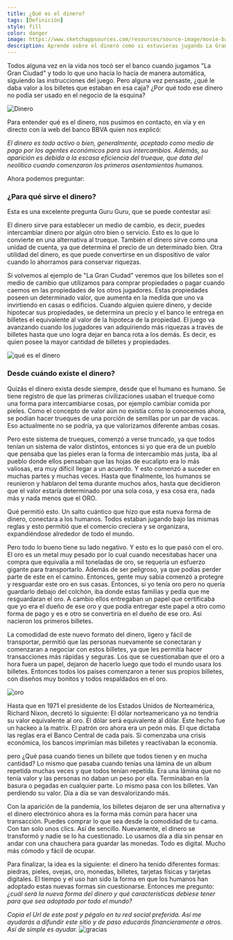 ```yaml
---
title: ¿Qué es el dinero?
tags: [Definición]
style: fill
color: danger
image: https://www.sketchappsources.com/resources/source-image/movie-badges-jurajjurik.png
description: Aprende sobre el dinero como si estuvieras jugando La Gran Ciudad.
---
```


Todos alguna vez en la vida nos tocó ser el banco cuando jugamos "La Gran Ciudad" y todo lo que uno hacía lo hacía de manera automática, siguiendo las instrucciones del juego. Pero alguna vez pensaste, ¿qué le daba valor a los billetes que estaban en esa caja? ¿Por qué todo ese dinero no podía ser usado en el negocio de la esquina?

![Dinero](https://www.huevadas.net/hacer/memes-y-graficos/uploads/memes/Oct2015/hrhu.jpg)


Para entender qué es el dinero, nos pusimos en contacto, en vía y en directo con la web del banco BBVA quien nos explicó:

*El dinero es todo activo o bien, generalmente, aceptado como medio de pago por los agentes económicos para sus intercambios. Además, su aparición es debida a la escasa eficiencia del trueque, que data del neolítico cuando comenzaron los primeros asentamientos humanos.*

Ahora podemos preguntar:

### ¿Para qué sirve el dinero?

Esta es una excelente pregunta Guru Guru, que se puede contestar así:

El dinero sirve para establecer un medio de cambio, es decir, puedes intercambiar dinero por algún otro bien o servicio. Esto es lo que lo convierte en una alternativa al trueque. También el dinero sirve como una unidad de cuenta, ya que determina el precio de un determinado bien. Otra utilidad del dinero, es que puede convertirse en un dispositivo de valor cuando lo ahorramos para conservar riquezas.

Si volvemos al ejemplo de "La Gran Ciudad" veremos que los billetes son el medio de cambio que utilizamos para comprar propiedades o pagar cuando caemos en las propiedades de los otros jugadores. Estas propiedades poseen un determinado valor, que aumenta en la medida que uno va invirtiendo en casas o edificios. Cuando alguien quiere dinero, y decide hipotecar sus propiedades, se determina un precio y el banco le entrega en billetes el equivalente al valor de la hipoteca de la propiedad. El juego va avanzando cuando los jugadores van adquiriendo más riquezas a través de billetes hasta que uno logra dejar en banca rota a los demás. Es decir, es quien posee la mayor cantidad de billetes y propiedades.


![qué es el dinero](https://www.codigo13parral.com/wp-content/uploads/2018/03/di-caprio-tirando-billetes.jpg)

### Desde cuándo existe el dinero?

Quizás el dinero exista desde siempre, desde que el humano es humano. Se tiene registro de que las primeras civilizaciones usaban el trueque como una forma para intercambiarse cosas, por ejemplo cambiar comida por pieles. Como el concepto de valor aún no existía como lo conocemos ahora, se podían hacer trueques de una porción de semillas por un par de vacas. Eso actualmente no se podría, ya que valorizamos diferente ambas cosas.

Pero este sistema de trueques, comenzó a verse truncado, ya que todos tenían un sistema de valor distintos, entonces si yo que era de un pueblo que pensaba que las pieles eran la forma de intercambio más justa, iba al pueblo donde ellos pensaban que las hojas de eucalipto era lo más valiosas, era muy difícil llegar a un acuerdo. Y esto comenzó a suceder en muchas partes y muchas veces. Hasta que finalmente, los humanos se reunieron y hablaron del tema durante muchos años, hasta que decidieron que el valor estaría determinado por una sola cosa, y esa cosa era, nada más y nada menos que el ORO.

Qué permitió esto. Un salto cuántico que hizo que esta nueva forma de dinero, conectara a los humanos. Todos estaban jugando bajo las mismas reglas y esto permitió que el comercio creciera y se organizara, expandiéndose alrededor de todo el mundo.

Pero todo lo bueno tiene su lado negativo. Y esto es lo que pasó con el oro. El oro es un metal muy pesado por lo cual cuando necesitabas hacer una compra que equivalía a mil toneladas de oro, se requería un esfuerzo gigante para transportarlo. Además de ser peligroso, ya que podías perder parte de este en el camino. Entonces, gente muy sabia comenzó a protegre y resguardar este oro en sus casas. Entonces, si yo tenía oro pero no quería guardarlo debajo del colchón, iba donde estas familias y pedía que me resguardaran el oro. A cambio ellos entregaban un papel que certificaba que yo era el dueño de ese oro y que podía entregar este papel a otro como forma de pago y es e otro se convertiría en el dueño de ese oro. Así nacieron los primeros billetes.

La comodidad de este nuevo formato del dinero, ligero y fácil de transportar, permitió que las personas nuevamente se conectaran y comenzaran a negociar con estos billetes, ya que les permitía hacer transacciones más rápidas y seguras. Los que se cuestionaban que el oro a hora fuera un papel, dejaron de hacerlo luego que todo el mundo usara los billetes. Entonces todos los países comenzaron a tener sus propios billetes, con diseños muy bonitos y todos respaldados en el oro.

![oro](https://i.pinimg.com/originals/32/22/27/3222273a3bb6814600fbf25cbc357d7c.gif)

Hasta que en 1971 el presidente de los Estados Unidos de Norteamérica, Richard Nixon, decretó lo siguiente: El dólar norteamericano ya no tendría su valor equivalente al oro. El dólar será equivalente al dólar. Este hecho fue un hackeo a la matrix. El patrón oro ahora era un peón más. El que dictaba las reglas era el Banco Central de cada país. Si comenzaba una crisis económica, los bancos imprimían más billetes y reactivaban la economía.

pero ¿Qué pasa cuando tienes un billete que todos tienen y en mucha cantidad? Lo mismo que pasaba cuando tenías una lámina de un album repetida muchas veces y que todos tenían repetida. Era una lámina que no tenía valor y las personas no daban un peso por ella. Terminaban en la basura o pegadas en cualquier parte. Lo mismo pasa con los billetes. Van perdiendo su valor. Día a día se van desvalorizando más.

Con la aparición de la pandemia, los billetes dejaron de ser una alternativa y el dinero electrónico ahora es la forma más común para hacer una transacción. Puedes comprar lo que sea desde la comodidad de tu cama. Con tan solo unos clics. Así de sencillo. Nuevamente, el dinero se transformó y nadie se lo ha cuestionado. Lo usamos día a día sin pensar en andar con una chauchera para guardar las monedas. Todo es digital. Mucho más cómodo y fácil de ocupar.

Para finalizar, la idea es la siguiente: el dinero ha tenido diferentes formas: piedras, pieles, ovejas, oro, monedas, billetes, tarjetas físicas y tarjetas digitales. El tiempo y el uso han sido la forma en que los humanos han adoptado estas nuevas formas sin cuestionarse. Entonces me pregunto: *¿cuál será la nueva forma del dinero y qué características debiese tener para que sea adoptado por todo el mundo?*

*Copia el Url de este post y pégalo en tu red social preferida. Así me ayudarás a difundir este sitio y de paso educarás financieramente a otros. Así de simple es ayudar.*
![gracias](https://media2.giphy.com/media/fxI1G5PNC5esyNlIUs/giphy.gif)
